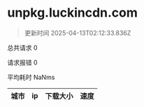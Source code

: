 
  # unpkg.luckincdn.com

  > 更新时间 2025-04-13T02:12:33.836Z
  
  总共请求 0

  请求报错 0

  平均耗时 NaNms

|城市|ip|下载大小|速度|
|-----|----------|---|---|

  